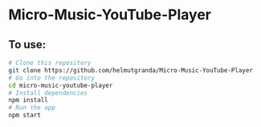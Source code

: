 # Micro-Music-YouTube-Player

## To use:

```bash
# Clone this repository
git clone https://github.com/helmutgranda/Micro-Music-YouTube-Player
# Go into the repository
cd micro-music-youtube-player
# Install dependencies
npm install
# Run the app
npm start
```